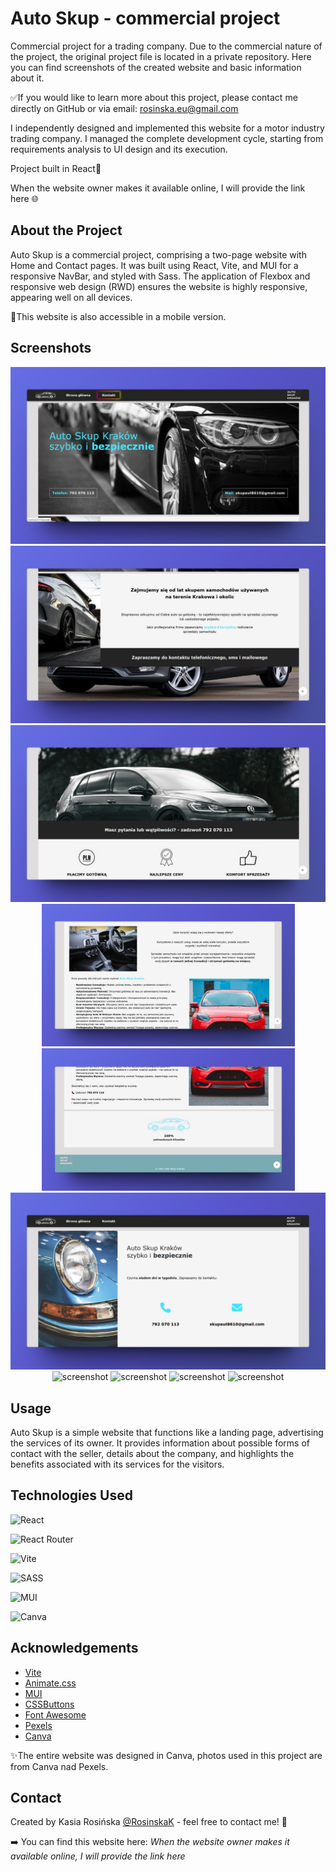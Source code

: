 # Auto Skup - commercial project
Commercial project for a trading company. Due to the commercial nature of the project, the original project file is located in a private repository. Here you can find screenshots of the created website and basic information about it.

✅If you would like to learn more about this project, please contact me directly on GitHub or via email: rosinska.eu@gmail.com 

I independently designed and implemented this website for a motor industry trading company. I managed the complete development cycle, starting from requirements analysis to UI design and its execution.
                                      
Project built in React💙

When the website owner makes it available online, I will provide the link here 🌐


## About the Project

Auto Skup is a commercial project, comprising a two-page website with Home and Contact pages. It was built using React, Vite, and MUI for a responsive NavBar, and styled with Sass. The application of Flexbox and responsive web design (RWD) ensures the website is highly responsive, appearing well on all devices.

📱This website is also accessible in a mobile version.


## Screenshots

<div align="center"> 
  <img src="./public/as1.png" alt="screenshot" />
  <img src="./public/as2.png" alt="screenshot" />
  <img src="./public/as3.png" alt="screenshot" />
  <img src="./public/as4.png" alt="screenshot" width="405" height="auto" />
  <img src='./public/as5.png' alt="screenshot" width="405" height="auto" />
  <img src='./public/ask.png' alt="screenshot" />
  <img src='./public/asm1.png' alt="screenshot" />
  <img src='./public/asm3.png' alt="screenshot" />
  <img src='./public/asm2.png' alt="screenshot" width="405" height="auto"/>
  <img src='./public/asm4.png' alt="screenshot" width="405" height="auto"/>
</div>


## Usage

Auto Skup is a simple website that functions like a landing page, advertising the services of its owner. It provides information about possible forms of contact with the seller, details about the company, and highlights the benefits associated with its services for the visitors.


## Technologies Used

![React](https://img.shields.io/badge/react-%2320232a.svg?style=for-the-badge&logo=react&logoColor=%2361DAFB)

![React Router](https://img.shields.io/badge/React_Router-CA4245?style=for-the-badge&logo=react-router&logoColor=white)

![Vite](https://img.shields.io/badge/vite-%23646CFF.svg?style=for-the-badge&logo=vite&logoColor=white)

![SASS](https://img.shields.io/badge/SASS-hotpink.svg?style=for-the-badge&logo=SASS&logoColor=white)

![MUI](https://img.shields.io/badge/MUI-%230081CB.svg?style=for-the-badge&logo=mui&logoColor=white)

![Canva](https://img.shields.io/badge/Canva-%2300C4CC.svg?style=for-the-badge&logo=Canva&logoColor=white)


## Acknowledgements

- [Vite](https://vitejs.dev/)
- [Animate.css](https://animate.style/)
- [MUI](https://mui.com/)
- [CSSButtons](https://cssbuttons.app/)
- [Font Awesome](https://fontawesome.com/icons)
- [Pexels](https://www.pexels.com/pl-pl/)
- [Canva](https://www.canva.com/)

✨The entire website was designed in Canva, photos used in this project are from Canva nad Pexels.


## Contact

Created by Kasia Rosińska [@RosinskaK](https://github.com/RosinskaK) - feel free to contact me! 👋

➡️ You can find this website here: *When the website owner makes it available online, I will provide the link here*
